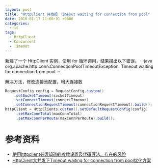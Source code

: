 ```yaml
---
layout: post
title: "HttpClient 并发报 Timeout waiting for connection from pool"
date: 2018-01-17 11:00:01 +0800
categories:
  - it
tags:
  - HttpClient 
  - Concurrent
  - Timeout
---
```


新建了一个 HttpClient 实例，使用 for 循环调用，结果报出以下错误，
···java
org.apache.http.conn.ConnectionPoolTimeoutException: Timeout waiting for connection from pool
···

解决方法，修改连接池配置，增大连接数
```java
RequestConfig config = RequestConfig.custom()  
    .setSocketTimeout(socketTimeout)  
    .setConnectTimeout(connectTimeout)  
    .setConnectionRequestTimeout(connectionRequestTimeout).build();  
httpClient = HttpClients.custom().setDefaultRequestConfig(config)  
     .setMaxConnTotal(maxConnTotal)  
     .setMaxConnPerRoute(maxConnPerRoute).build(); 
```

# 参考资料
- [使用httpclient必须知道的参数设置及代码写法、存在的风险](http://jinnianshilongnian.iteye.com/blog/2089792)
- [HttpClient大并发下Timeout waiting for connection from pool优化方案](http://blog.csdn.net/falynn1220/article/details/50607789)
